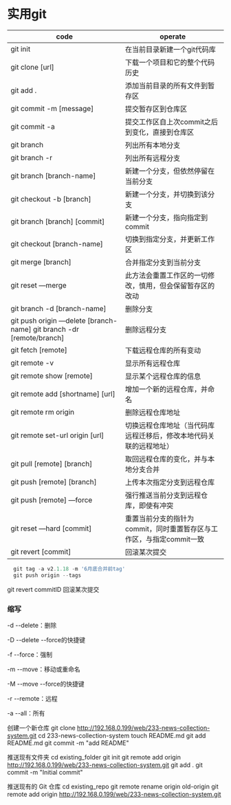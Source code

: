 # 实用git

|   code    |   operate   |
|   ----    |   -------   |
| git init  | 在当前目录新建一个git代码库 |
| git clone [url] | 下载一个项目和它的整个代码历史 |
| git add .  | 添加当前目录的所有文件到暂存区 |
| git commit -m [message]  | 提交暂存区到仓库区 |
| git commit -a  | 提交工作区自上次commit之后到变化，直接到仓库区 |
| git branch  | 列出所有本地分支 |
| git branch -r  | 列出所有远程分支 |
| git branch [branch-name]  | 新建一个分支，但依然停留在当前分支 |
| git checkout -b [branch]  | 新建一个分支，并切换到该分支 |
| git branch [branch] [commit]  | 新建一个分支，指向指定到commit |
| git checkout [branch-name]  | 切换到指定分支，并更新工作区 |
| git merge [branch]  | 合并指定分支到当前分支 |
| git reset —merge  | 此方法会重置工作区的一切修改，慎用，但会保留暂存区的改动 |
| git branch -d [branch-name]  | 删除分支 |
| git push origin —delete [branch-name]    git branch -dr [remote/branch]  | 删除远程分支 |
| git fetch [remote]  | 下载远程仓库的所有变动 |
| git remote -v  | 显示所有远程仓库 |
| git remote show [remote]  | 显示某个远程仓库的信息 |
| git remote add [shortname] [url]  | 增加一个新的远程仓库，并命名 |
| git remote rm origin  | 删除远程仓库地址 |
| git remote set-url origin [url]  | 切换远程仓库地址（当代码库远程迁移后，修改本地代码关联的远程地址） |
| git pull [remote] [branch]  | 取回远程仓库的变化，并与本地分支合并 |
| git push [remote] [branch]  | 上传本次指定分支到远程仓库 |
| git push [remote] —force  | 强行推送当前分支到远程仓库，即使有冲突 |
| git reset —hard [commit]  | 重置当前分支的指针为commit，同时重置暂存区与工作区，与指定commit一致 |
| git revert [commit]  | 回滚某次提交 |

```javascript
  git tag -a v2.1.18 -m '6月底合并前tag'  
  git push origin --tags
```

git revert commitID 回滚某次提交

### 缩写
-d
--delete：删除

-D
--delete --force的快捷键

-f
--force：强制

-m
--move：移动或重命名

-M
--move --force的快捷键

-r
--remote：远程

-a
--all：所有



创建一个新仓库
git clone http://192.168.0.199/web/233-news-collection-system.git
cd 233-news-collection-system
touch README.md
git add README.md
git commit -m "add README"

推送现有文件夹
cd existing_folder
git init
git remote add origin http://192.168.0.199/web/233-news-collection-system.git
git add .
git commit -m "Initial commit"

推送现有的 Git 仓库
cd existing_repo
git remote rename origin old-origin
git remote add origin http://192.168.0.199/web/233-news-collection-system.git